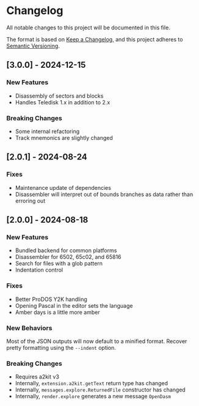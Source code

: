 # Changelog

All notable changes to this project will be documented in this file.

The format is based on [Keep a Changelog](https://keepachangelog.com/en/1.1.0/),
and this project adheres to [Semantic Versioning](https://semver.org/spec/v2.0.0.html).

## [3.0.0] - 2024-12-15

### New Features

* Disassembly of sectors and blocks
* Handles Teledisk 1.x in addition to 2.x

### Breaking Changes

* Some internal refactoring
* Track mnemonics are slightly changed

## [2.0.1] - 2024-08-24

### Fixes

* Maintenance update of dependencies
* Disassembler will interpret out of bounds branches as data rather than erroring out

## [2.0.0] - 2024-08-18

### New Features

* Bundled backend for common platforms
* Disassembler for 6502, 65c02, and 65816
* Search for files with a glob pattern
* Indentation control

### Fixes

* Better ProDOS Y2K handling
* Opening Pascal in the editor sets the language
* Amber days is a little more amber

### New Behaviors

Most of the JSON outputs will now default to a minified format.  Recover pretty formatting using the `--indent` option.

### Breaking Changes

* Requires a2kit v3
* Internally, `extension.a2kit.getText` return type has changed
* Internally, `messages.explore.ReturnedFile` constructor has changed
* Internally, `render.explore` generates a new message `OpenDasm`
